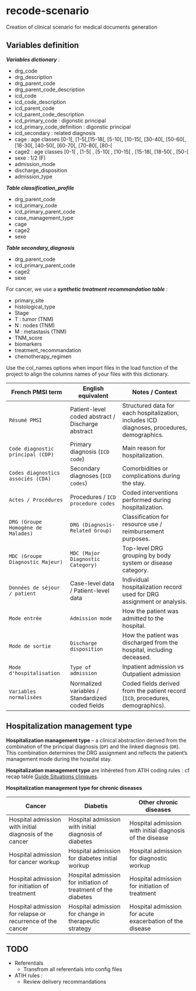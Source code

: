 # recode-scenario
Creation of clinical scenario for medical documents generation

## Variables definition

***Variables dictionary*** :
* drg_code
* drg_description
* drg_parent_code
* drg_parent_code_description
* icd_code
* icd_code_description
* icd_parent_code
* icd_parent_code_description
* icd_primary_code : digonstic principal
* icd_primary_code_definition : digonstic principal
* icd_secondary : related diagnosis
* cage : age classes [0-1[, [1-5[,[15-18[, [5-10[, [10-15[, [30-40[, [50-60[, [18-30[, [40-50[, [60-70[, [70-80[, [80-[
* cage2 :  age classes [0-1[ , [1-5[ , [5-10[ , [10-15[ , [15-18[, [18-50[ , [50-[
* sexe : 1/2 (F)
* admission_mode
* discharge_disposition
* admission_type
       

***Table classification_profile***
* drg_parent_code
* icd_primary_code
* icd_primary_parent_code
* case_management_type
* cage
* cage2
* sexe

***Table secondary_diagnosis***
* drg_parent_code
* icd_primary_parent_code
* cage2
* sexe

For cancer, we use a ***synthetic treatment recommandation table*** :
* primary_site
* histological_type
* Stage	
* T : tumor (TNM)
* N : nodes (TNM)
* M	: metastasis (TNM)
* TNM_score	
* biomarkers
* treatment_recommandation
* chemotherapy_regimen


Use the col_names options when import files in the load function of the project to align the columns names of your files with this dictionary.



| French PMSI term                 | English equivalent                                         | Notes / Context                                                                 |
|---------------------------------|------------------------------------------------------------|--------------------------------------------------------------------------------|
| `Résumé PMSI`                     | Patient-level coded abstract / Discharge abstract          | Structured data for each hospitalization, includes ICD diagnoses, procedures, demographics. |
| `Code diagnostic principal (CDP)` | Primary diagnosis (`ICD code`)                              | Main reason for hospitalization.                                               |
| `Codes diagnostics associés (CDA)`| Secondary diagnoses (`ICD codes`)                            | Comorbidities or complications during the stay.                                |
| `Actes / Procédures`              | Procedures / `ICD procedure codes`                           | Coded interventions performed during hospitalization.                          |
| `DRG (Groupe Homogène de Malades)`| `DRG (Diagnosis-Related Group)`                               | Classification for resource use / reimbursement purposes.                      |
| `MDC (Groupe Diagnostic Majeur)`  | `MDC (Major Diagnostic Category)`                             | Top-level DRG grouping by body system or disease category.                     |
| `Données de séjour / patient`     | Case-level data / Patient-level data                         | Individual hospitalization record used for DRG assignment or analysis.         |
| `Mode entrée`                     | `Admission mode`                                          |  How the patient was admitted to the hospital.                              |
| `Mode de sortie`                     | `Discharge disposition`                                   |  How the patient was discharged from the hospital, including deceased.                        |
| `Mode d'hospitalisation`                     | `Type of admission`                                   |  Inpatient admission vs Outpatient admission                 |
| `Variables normalisées`           | Normalized variables / Standardized coded fields            | Coded fields derived from the patient record (`ICD`, procedures, demographics). |


## Hospitalization management type 
**Hospitalization management type** – a clinical abstraction derived from the combination of the principal diagnosis (`DP`) and the linked diagnosis (`DR`). This combination determines the DRG assignment and reflects the patient’s management mode during the hospital stay.

**Hospitalization management type** are inhéreted from ATIH coding rules : cf recap table [Guide Situations cliniques](https://docs.google.com/spreadsheets/d/1XRVeSn3VFSaM8o7bJYz7gGcyAFWN9Gn7Ko4x-tAOYjs/edit?usp=sharing).

**Hospitalization management type for chronic diseases** 

| Cancer                                                    | Diabetis                                                       | Other chronic diseases                                       |
|-----------------------------------------------------------|----------------------------------------------------------------|--------------------------------------------------------------|
| Hospital admission with initial diagnosis of the cancer   | Hospital admission with initial diagnosis of diabetes          | Hospital admission with initial diagnosis of the disease     |
| Hospital admission for cancer workup                      | Hospital admission for diabetes initial workup                 | Hospital admission for diagnostic workup                     |
| Hospital admission for initiation of treatment            | Hospital admission for initiation of treatment of the diabetes | Hospital admission for initiation of treatment               |
| Hospital admission for relapse or recurrence of the cancer| Hospital admission for change in therapeutic strategy          | Hospital admission for acute exacerbation of the disease     |


## TODO
- Referentials
  * Transfrom all referentials into config files
- ATIH rules : 
  * Review delivery recommandations